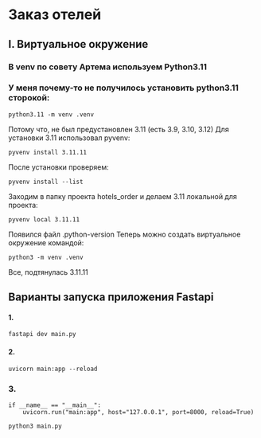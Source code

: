 # Заказ отелей

## I. Виртуальное окружение
### В venv по совету Артема используем Python3.11
### У меня почему-то не получилось установить python3.11 сторокой:
```commandline
python3.11 -m venv .venv
```
Потому что, не был предустановлен 3.11 (есть 3.9, 3.10, 3.12)
Для установки 3.11 использовал pyvenv:
```commandline
pyvenv install 3.11.11
```
После установки проверяем:
```
pyvenv install --list
```
Заходим в папку проекта hotels_order и делаем 3.11 локальной для проекта:
```commandline
pyvenv local 3.11.11 
```
Появился файл .python-version
Теперь можно создать виртуальное окружение командой:
```
python3 -m venv .venv
```
Все, подтянулась 3.11.11

## Варианты запуска приложения Fastapi
#### 1.  
```
fastapi dev main.py
```
#### 2. 
```commandline
uvicorn main:app --reload
```
### 3.
```commandline
if __name__ == "__main__":
    uvicorn.run("main:app", host="127.0.0.1", port=8000, reload=True)
```
```commandline
python3 main.py
```